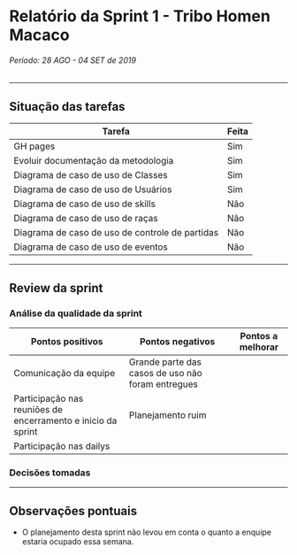# Relatório da Sprint 1 - Tribo Homen Macaco

###### Período: 28 AGO - 04 SET de 2019

------

## Situação das tarefas

| Tarefa | Feita |
| ------ | ----- |
|   GH pages     |    Sim   |
|   Evoluir documentação da metodologia    |    Sim   |
|   Diagrama de caso de uso  de Classes    |    Sim   |
|   Diagrama de caso de uso  de Usuários    |    Sim   |
|   Diagrama de caso de uso  de skills    |    Não   |
|   Diagrama de caso de uso  de raças    |    Não   |
|   Diagrama de caso de uso  de controle de partidas    |    Não   |
|   Diagrama de caso de uso  de eventos    |    Não   |

---

## Review da sprint

### Análise da qualidade da sprint

| Pontos positivos | Pontos negativos | Pontos a melhorar |
| ---------------- | ---------------- | ----------------- |
| Comunicação da equipe | Grande parte das casos de uso não foram entregues|   |
| Participação nas reuniões de encerramento e inicio da sprint | Planejamento ruim |  |
| Participação nas dailys  |   | |

### Decisões tomadas


---
## Observações pontuais
- O planejamento desta sprint não levou em conta o quanto a enquipe estaria ocupado essa semana.

